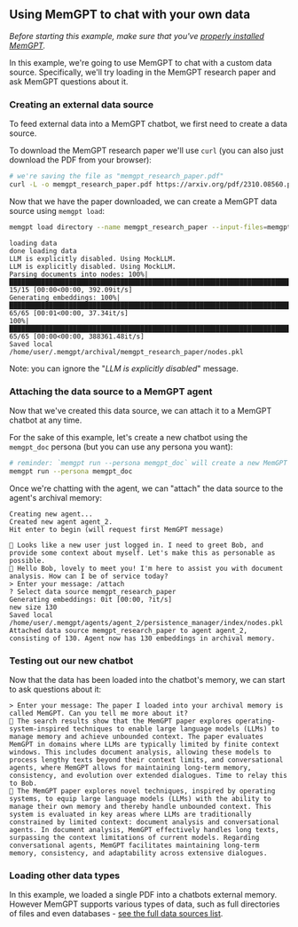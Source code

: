 ## Using MemGPT to chat with your own data

_Before starting this example, make sure that you've [properly installed MemGPT](../quickstart)._

In this example, we're going to use MemGPT to chat with a custom data source. Specifically, we'll try loading in the MemGPT research paper and ask MemGPT questions about it.

### Creating an external data source

To feed external data into a MemGPT chatbot, we first need to create a data source.

To download the MemGPT research paper we'll use `curl` (you can also just download the PDF from your browser):
```sh
# we're saving the file as "memgpt_research_paper.pdf"
curl -L -o memgpt_research_paper.pdf https://arxiv.org/pdf/2310.08560.pdf
```

Now that we have the paper downloaded, we can create a MemGPT data source using `memgpt load`:
```sh
memgpt load directory --name memgpt_research_paper --input-files=memgpt_research_paper.pdf
```
```text
loading data
done loading data
LLM is explicitly disabled. Using MockLLM.
LLM is explicitly disabled. Using MockLLM.
Parsing documents into nodes: 100%|███████████████████████████████████████████████████████████████████████████████████████████████████████████████████████████████████████████████████████████████████████████████| 15/15 [00:00<00:00, 392.09it/s]
Generating embeddings: 100%|███████████████████████████████████████████████████████████████████████████████████████████████████████████████████████████████████████████████████████████████████████████████████████| 65/65 [00:01<00:00, 37.34it/s]
100%|██████████████████████████████████████████████████████████████████████████████████████████████████████████████████████████████████████████████████████████████████████████████████████████████████████████| 65/65 [00:00<00:00, 388361.48it/s]
Saved local /home/user/.memgpt/archival/memgpt_research_paper/nodes.pkl
```

Note: you can ignore the "_LLM is explicitly disabled_" message.

### Attaching the data source to a MemGPT agent

Now that we've created this data source, we can attach it to a MemGPT chatbot at any time.

For the sake of this example, let's create a new chatbot using the `memgpt_doc` persona (but you can use any persona you want):
```sh
# reminder: `memgpt run --persona memgpt_doc` will create a new MemGPT agent using the `memgpt_doc` persona
memgpt run --persona memgpt_doc
```

Once we're chatting with the agent, we can "attach" the data source to the agent's archival memory:
```text
Creating new agent...
Created new agent agent_2.
Hit enter to begin (will request first MemGPT message)

💭 Looks like a new user just logged in. I need to greet Bob, and provide some context about myself. Let's make this as personable as possible.
🤖 Hello Bob, lovely to meet you! I'm here to assist you with document analysis. How can I be of service today?
> Enter your message: /attach
? Select data source memgpt_research_paper
Generating embeddings: 0it [00:00, ?it/s]
new size 130
Saved local /home/user/.memgpt/agents/agent_2/persistence_manager/index/nodes.pkl
Attached data source memgpt_research_paper to agent agent_2, consisting of 130. Agent now has 130 embeddings in archival memory.
```

### Testing out our new chatbot

Now that the data has been loaded into the chatbot's memory, we can start to ask questions about it:
```text
> Enter your message: The paper I loaded into your archival memory is called MemGPT. Can you tell me more about it?
💭 The search results show that the MemGPT paper explores operating-system-inspired techniques to enable large language models (LLMs) to manage memory and achieve unbounded context. The paper evaluates MemGPT in domains where LLMs are typically limited by finite context windows. This includes document analysis, allowing these models to process lengthy texts beyond their context limits, and conversational agents, where MemGPT allows for maintaining long-term memory, consistency, and evolution over extended dialogues. Time to relay this to Bob.
🤖 The MemGPT paper explores novel techniques, inspired by operating systems, to equip large language models (LLMs) with the ability to manage their own memory and thereby handle unbounded context. This system is evaluated in key areas where LLMs are traditionally constrained by limited context: document analysis and conversational agents. In document analysis, MemGPT effectively handles long texts, surpassing the context limitations of current models. Regarding conversational agents, MemGPT facilitates maintaining long-term memory, consistency, and adaptability across extensive dialogues.
```

### Loading other data types

In this example, we loaded a single PDF into a chatbots external memory. However MemGPT supports various types of data, such as full directories of files and even databases - [see the full data sources list](../data_sources).